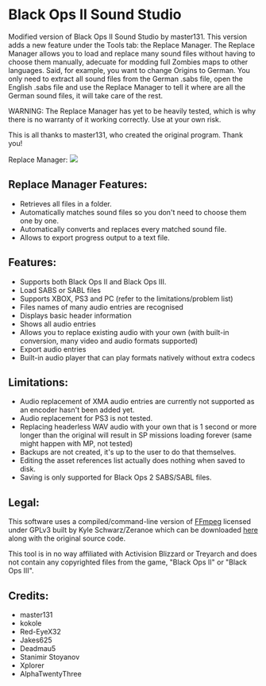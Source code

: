 # Black Ops II Sound Studio
Modified version of Black Ops II Sound Studio by master131. This version adds a new feature under the Tools tab: the Replace Manager.
The Replace Manager allows you to load and replace many sound files without having to choose them manually, adecuate for modding full Zombies maps to
other languages. Said, for example, you want to change Origins to German. You only need to extract all sound files from the German .sabs file, open the English
.sabs file and use the Replace Manager to tell it where are all the German sound files, it will take care of the rest.

WARNING: The Replace Manager has yet to be heavily tested, which is why there is no warranty of it working correctly. Use at your own risk.

This is all thanks to master131, who created the original program. Thank you!

Replace Manager:
![](https://imgur.com/a/uPU8g1F)

## Replace Manager Features:
* Retrieves all files in a folder.
* Automatically matches sound files so you don't need to choose them one by one.
* Automatically converts and replaces every matched sound file.
* Allows to export progress output to a text file.

## Features:
* Supports both Black Ops II and Black Ops III.
* Load SABS or SABL files
* Supports XBOX, PS3 and PC (refer to the limitations/problem list)
* Files names of many audio entries are recognised
* Displays basic header information
* Shows all audio entries
* Allows you to replace existing audio with your own (with built-in conversion, many video and audio formats supported)
* Export audio entries
* Built-in audio player that can play formats natively without extra codecs

## Limitations:
* Audio replacement of XMA audio entries are currently not supported as an encoder hasn't been added yet.
* Audio replacement for PS3 is not tested.
* Replacing headerless WAV audio with your own that is 1 second or more longer than the original will result in SP missions loading forever (same might happen with MP, not tested)
* Backups are not created, it's up to the user to do that themselves.
* Editing the asset references list actually does nothing when saved to disk.
* Saving is only supported for Black Ops 2 SABS/SABL files.

## Legal:
This software uses a compiled/command-line version of [FFmpeg](http://ffmpeg.org/) licensed under GPLv3 built by Kyle Schwarz/Zeranoe which can be downloaded [here](https://ffmpeg.zeranoe.com/builds/) along with the original source code.

This tool is in no way affiliated with Activision Blizzard or Treyarch and does not contain any copyrighted files from the game, "Black Ops II" or "Black Ops III".

## Credits:
* master131
* kokole
* Red-EyeX32
* Jakes625
* Deadmau5
* Stanimir Stoyanov
* Xplorer
* AlphaTwentyThree
